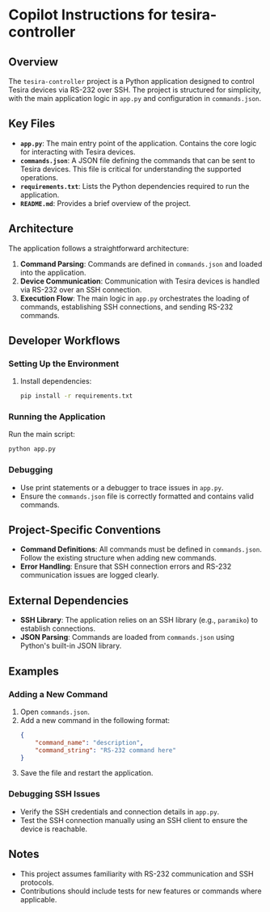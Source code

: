# Copilot Instructions for tesira-controller

## Overview
The `tesira-controller` project is a Python application designed to control Tesira devices via RS-232 over SSH. The project is structured for simplicity, with the main application logic in `app.py` and configuration in `commands.json`.

## Key Files
- **`app.py`**: The main entry point of the application. Contains the core logic for interacting with Tesira devices.
- **`commands.json`**: A JSON file defining the commands that can be sent to Tesira devices. This file is critical for understanding the supported operations.
- **`requirements.txt`**: Lists the Python dependencies required to run the application.
- **`README.md`**: Provides a brief overview of the project.

## Architecture
The application follows a straightforward architecture:
1. **Command Parsing**: Commands are defined in `commands.json` and loaded into the application.
2. **Device Communication**: Communication with Tesira devices is handled via RS-232 over an SSH connection.
3. **Execution Flow**: The main logic in `app.py` orchestrates the loading of commands, establishing SSH connections, and sending RS-232 commands.

## Developer Workflows
### Setting Up the Environment
1. Install dependencies:
   ```bash
   pip install -r requirements.txt
   ```

### Running the Application
Run the main script:
```bash
python app.py
```

### Debugging
- Use print statements or a debugger to trace issues in `app.py`.
- Ensure the `commands.json` file is correctly formatted and contains valid commands.

## Project-Specific Conventions
- **Command Definitions**: All commands must be defined in `commands.json`. Follow the existing structure when adding new commands.
- **Error Handling**: Ensure that SSH connection errors and RS-232 communication issues are logged clearly.

## External Dependencies
- **SSH Library**: The application relies on an SSH library (e.g., `paramiko`) to establish connections.
- **JSON Parsing**: Commands are loaded from `commands.json` using Python's built-in JSON library.

## Examples
### Adding a New Command
1. Open `commands.json`.
2. Add a new command in the following format:
   ```json
   {
       "command_name": "description",
       "command_string": "RS-232 command here"
   }
   ```
3. Save the file and restart the application.

### Debugging SSH Issues
- Verify the SSH credentials and connection details in `app.py`.
- Test the SSH connection manually using an SSH client to ensure the device is reachable.

## Notes
- This project assumes familiarity with RS-232 communication and SSH protocols.
- Contributions should include tests for new features or commands where applicable.
